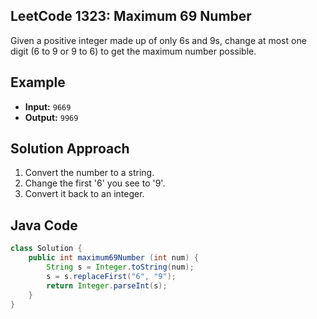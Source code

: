 ## LeetCode 1323: Maximum 69 Number

Given a positive integer made up of only 6s and 9s, change at most one digit (6 to 9 or 9 to 6) to get the maximum number possible.

## Example
- **Input:** `9669`
- **Output:** `9969`

## Solution Approach
1. Convert the number to a string.
2. Change the first '6' you see to '9'.
3. Convert it back to an integer.

## Java Code
```java
class Solution {
    public int maximum69Number (int num) {
        String s = Integer.toString(num);
        s = s.replaceFirst("6", "9");
        return Integer.parseInt(s);
    }
}
```
